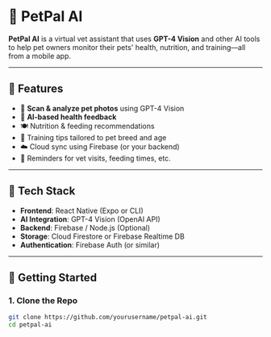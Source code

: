 # 🐾 PetPal AI

**PetPal AI** is a virtual vet assistant that uses **GPT-4 Vision** and other AI tools to help pet owners monitor their pets' health, nutrition, and training—all from a mobile app.

---

## 📱 Features

- 📸 **Scan & analyze pet photos** using GPT-4 Vision
- 🧠 **AI-based health feedback**
- 🍽️ Nutrition & feeding recommendations
- 🐶 Training tips tailored to pet breed and age
- ☁️ Cloud sync using Firebase (or your backend)
- 🔔 Reminders for vet visits, feeding times, etc.

---

## 🔧 Tech Stack

- **Frontend**: React Native (Expo or CLI)
- **AI Integration**: GPT-4 Vision (OpenAI API)
- **Backend**: Firebase / Node.js (Optional)
- **Storage**: Cloud Firestore or Firebase Realtime DB
- **Authentication**: Firebase Auth (or similar)

---

## 🚀 Getting Started

### 1. Clone the Repo

```bash
git clone https://github.com/yourusername/petpal-ai.git
cd petpal-ai
